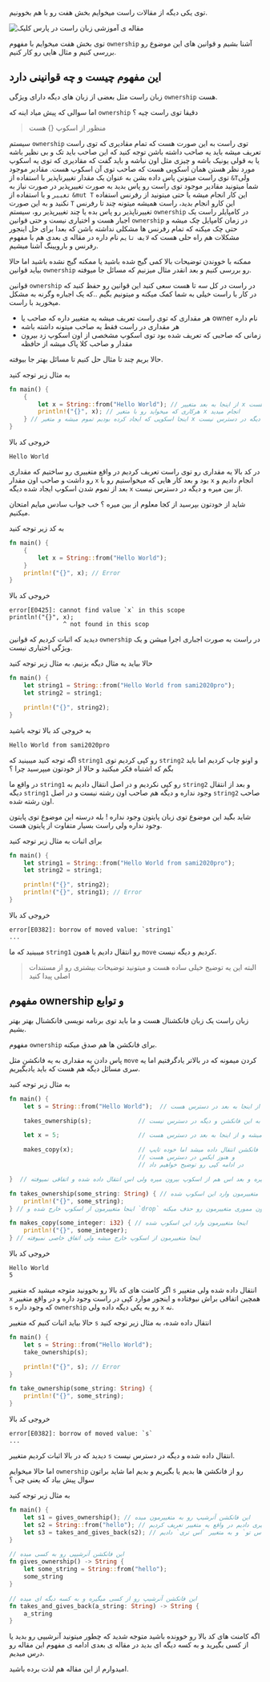توی یکی دیگه از مقالات راست میخوایم بخش هفت رو با هم بخوونیم.

![مقاله ی آموزشی زبان راست در پارس کلیک](https://images.pexels.com/photos/735911/pexels-photo-735911.jpeg?auto=compress&cs=tinysrgb&dpr=1&w=500)

توی بخش هفت میخوایم با مفهوم `ownership` آشنا بشیم و قوانین های این موضوع رو بررسی کنیم و مثال هایی رو کار کنیم.

##  این مفهوم چیست و چه قوانینی دارد

زبان راست مثل بعضی از زبان های دیگه دارای ویژگی `ownership` هست.

اما سوالی که پیش میاد اینه که `ownership` دقیقا توی راست چیه ؟

> منظور از اسکوپ {} هست

سیستم `ownership` توی راست به این صورت هست که تمام مقادیری که توی راست تعریف میشه باید یه صاحب داشته باشن توجه کنید که این صاحب باید تک و بی نظیر باشه یا به قولی یونیک باشه و چیزی مثل اون نباشه و باید گفت که مقادیری که توی یه اسکوپ مورد نظر هستن همان اسکوپی هست که صاحب توی آن اسکوپ هست.
مقادیر موجود توی راست میتونن پاس داده بشن به عنوان یک مقدار تغییرناپذیر با استفاده از `&T`ولی شما میتونید مقادیر موجود توی راست رو پاس بدید به صورت تغییرپذیر در صورت نیاز به  `تغییر` و با استفاده از `&mut T` این کار انجام میشه یا حتی میتونید از رفرنس استفاده نکنید و به این صورت `T` این کارو انجام بدید، راست همیشه میتونه چند تا رفرنس تغییرناپذیر رو پاس بده یا چند تغییرپذیر رو، سیستم `ownership` در کامپایلر راست یک اجبار هست و اختیاری نیست و حتی قوانین `ownership` در زمان کامپایل چک میشه و حتی چک میکنه که تمام رفرنس ها مشکلی نداشته باشن که بعدا برای حل اینجور مشکلات هم راه حلی هست که `لایف تایم` نام داره در مقاله ی بعدی هم با مفهوم رفرنس و بارویینگ آشنا میشیم.

ممکنه با خووندن توضیحات بالا کمی گیج شده باشید یا ممکنه گیج نشده باشید اما حالا بیاید قوانین `ownership` رو بررسی کنیم و بعد انقدر مثال میزنیم که مسائل جا میوفته.

قوانین `ownership` در راست در کل سه تا هست سعی کنید این قوانین رو حفظ کنید که در کار با راست خیلی به شما کمک میکنه و میتونیم بگیم ..که یک اجباره وگرنه به مشکل میخورید با راست.

- هر مقداری که توی راست تعریف میشه یه متغییر داره که صاحب یا owner نام داره
- هر مقداری در راست فقط یه صاحب میتونه داشته باشه
- زمانی که صاحبی که تعریف شده بود توی اسکوپ مشخصی از اون اسکوپ زد بیرون مقدار و صاحب کلا پاک میشه از حافظه

حالا بریم چند تا مثال حل کنیم تا مسائل بهتر جا بیوفته.

به مثال زیر توجه کنید

```rust
fn main() {
    {
        let x = String::from("Hello World"); // از اینجا به بعد متغییر x در دسترس هست 
        println!("{}", x); // هرکاری که میخواید رو با متغیر x انجام میدید
    } // اینجا اسکوپی که ایجاد کرده بودیم تموم میشه و متغیر x از بین میره و دیگه در دسترس نیست
}
```

خروجی کد بالا

```
Hello World
```

در کد بالا یه مقداری رو توی راست تعریف کردیم در واقع متغییری رو ساختیم که مقداری رو داشت و صاحب اون مقدار `x` بود و بعد کار هایی که میخواستیم رو با `x` انجام دادیم و بعد از تموم شدن اسکوپ ایجاد شده دیگه `x` از بین میره و دیگه در دسترس نیست.

شاید از خودتون بپرسید از کجا معلوم از بین میره ؟
خب جواب سادس میایم امتحان میکنیم.

به کد زیر توجه کنید

```rust
fn main() {
    {
        let x = String::from("Hello World");
    }
    println!("{}", x); // Error
}
```

خروجی کد بالا

```
error[E0425]: cannot find value `x` in this scope
println!("{}", x);
               ^ not found in this scop
```

دیدید که اثبات کردیم که قوانین `ownership` در راست به صورت اجباری اجرا میشن و یک ویژگی اختیاری نیست.

حالا بیاید یه مثال دیگه بزنیم، به مثال زیر توجه کنید

```rust
fn main() {
    let string1 = String::from("Hello World from sami2020pro");
    let string2 = string1;

    println!("{}", string2);
}
```

به خروجی کد بالا توجه باشید

```
Hello World from sami2020pro
```

اگه توجه کنید میبینید که `string1` رو کپی کردیم توی `string2` و اونو چاپ کردیم اما باید بگم که اشتباه فکر میکنید و حالا از خودتون میپرسید چرا ؟

در واقع ما `string1` رو کپی نکردیم و در اصل انتقال دادیم به `string2` و بعد از انتقال دیگه `string1` وجود نداره و دیگه هم صاحب اون رشته نیست و در اصل `string2` صاحب اون رشته شده.

شاید بگید این موضوع توی زبان پایتون وجود نداره !
بله درسته این موضوع توی پایتون وجود نداره ولی راست بسیار متفاوت از پایتون هست.

برای اثبات به مثال زیر توجه کنید

```rust
fn main() {
    let string1 = String::from("Hello World from sami2020pro");
    let string2 = string1;

    println!("{}", string2);
    println!("{}", string1); // Error
}
```

خروجی کد بالا

```
error[E0382]: borrow of moved value: `string1`
...
```

میبینید که ما `string1` رو انتقال دادیم یا همون `move` کردیم و دیگه نیست.

> البته این یه توضیح خیلی ساده هست و میتونید توضیحات بیشتری رو از مستندات اصلی پیدا کنید

## مفهوم ownership و توابع

زبان راست یک زبان فانکشنال هست و ما باید توی برنامه نویسی فانکشنال بهتر بهتر بشیم.

مفهوم `ownership` برای فانکشن ها هم صدق میکنه.

پاس دادن یه مقداری به یه فانکشن مثل `move` کردن میمونه که در بالاتر یادگرفتیم اما یه سری مسائل دیگه هم هست که باید یادبگیریم.

به مثال زیر توجه کنید

```rust
fn main() {
    let s = String::from("Hello World");  // متغییر اس وارد اسکوپ میشه و از اینجا به بعد در دسترس هست

    takes_ownership(s);             // متغییر اس انتقال داده شده به این فانکشن و دیگه در دسترس نیست

    let x = 5;                      // متغییر ایکس وارد اسکوپ میشه و از اینجا به بعد در دسترس هست

    makes_copy(x);                  // متغییر ایکس میبایست به این فانکشن انتقال داده میشد اما خوده تایپ `i32` کپی هست
                                    // و هنوز ایکس در دسترس هست
                                    // در ادامه کپی رو توضیح خواهیم داد

}  // در اینجا ایکس بیرون میره و بعد اس هم از اسکوپ بیرون میره ولی اس انتقال داده شده و اتفاقی نمیوفته

fn takes_ownership(some_string: String) { // اینجا متغییرمون وارد این اسکوپ شده
    println!("{}", some_string);
} // اینجا متغییرمون از اسکوپ خارج شده و `drop` صدا زده شده و از حافظه یا همون مموری متغییرمون رو حذف میکنه 

fn makes_copy(some_integer: i32) { // اینجا متغییرمون وارد این اسکوپ شده
    println!("{}", some_integer);
} // اینجا متغییرمون از اسکوپ خارج میشه ولی اتفاق خاصی نمیوفته
```

خروجی کد بالا

```
Hello World
5
```

اگر کامنت های کد بالا رو بخوونید متوجه میشید که متغییر `s` انتقال داده شده ولی متغییر `x` همچین اتفاقی براش نیوفتاده و اینجور موارد کپی در راست وجود داره و در واقع متغییر `s` که وجود داره `ownership` رو به یکی دیگه داده ولی `x` نه.

حالا بیاید اثبات کنیم که متغییر `s` انتقال داده شده، به مثال زیر توجه کنید

```rust
fn main() {
	let s = String::from("Hello World");
	take_ownership(s);

	println!("{}", s); // Error
}

fn take_ownership(some_string: String) {
	println!("{}", some_string);
}
```

خروجی کد بالا

```
error[E0382]: borrow of moved value: `s`
...
```

دیدید که در بالا اثبات کردیم متغییر `s` انتقال داده شده و دیگه در دسترس نیست.

اما حالا میخوایم `ownership` رو از فانکشن ها بدیم یا بگیریم و بدیم اما شاید براتون سوال پیش بیاد که یعنی چی ؟

به مثال زیر توجه کنید

```rust
fn main() {
    let s1 = gives_ownership(); // این فانکشن آنرشیپ رو به متغییرمون میده
    let s2 = String::from("hello"); // در اینجا مقداری رو به متغییری دادیم در واقع یه متغییر تعریف کردیم
    let s3 = takes_and_gives_back(s2); // اینجا آنرشیپ رو گرفتیم از متغییر `اس تو` و به متغییر `اس تری` دادیم
}

// این فانکشن آنرشیپی رو به کسی میده
fn gives_ownership() -> String {
    let some_string = String::from("hello");
    some_string
}

// این فانکشن آنرشیپ رو از کسی میگیره و به کسه دیگه ای میده
fn takes_and_gives_back(a_string: String) -> String {
    a_string
}
```

اگه کامنت های کد بالا رو خوونده باشید متوجه شدید که چطور میتونید آنرشیپی رو بدید یا از کسی بگیرید و به کسه دیگه ای بدید در مقاله ی بعدی ادامه ی مفهوم این مقاله رو درس میدیم.

امیدوارم از این مقاله هم لذت برده باشید.